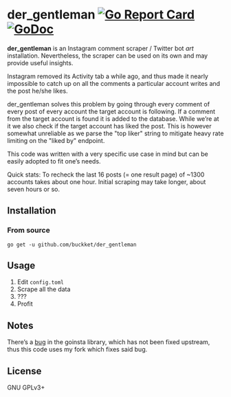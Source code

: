 # der_gentleman [![Go Report Card](https://goreportcard.com/badge/github.com/buckket/der_gentleman)](https://goreportcard.com/report/github.com/buckket/der_gentleman)  [![GoDoc](https://godoc.org/github.com/buckket/der_gentleman?status.svg)](https://godoc.org/github.com/buckket/der_gentleman)

**der_gentleman** is an Instagram comment scraper / Twitter bot _art_ installation.
Nevertheless, the scraper can be used on its own and may provide useful insights.

Instagram removed its Activity tab a while ago, and thus made it nearly impossible to catch up on all the comments a particular account writes and the post he/she likes.

der_gentleman solves this problem by going through every comment of every post of every account the target account is following.
If a comment from the target account is found it is added to the database. While we’re at it we also check if the target account has liked the post.
This is however somewhat unreliable as we parse the "top liker" string to mitigate heavy rate limiting on the "liked by" endpoint.

This code was written with a very specific use case in mind but can be easily adopted to fit one’s needs.

Quick stats: To recheck the last 16 posts (= one result page) of ~1300 accounts takes about one hour. Initial scraping  may take longer, about seven hours or so.

## Installation

### From source

    go get -u github.com/buckket/der_gentleman

## Usage

1) Edit `config.toml`
2) Scrape all the data
3) ???
4) Profit

## Notes

There’s a [bug](https://github.com/ahmdrz/goinsta/pull/306) in the goinsta library, which has not been fixed upstream, thus this code uses my fork which fixes said bug.

## License

 GNU GPLv3+
 